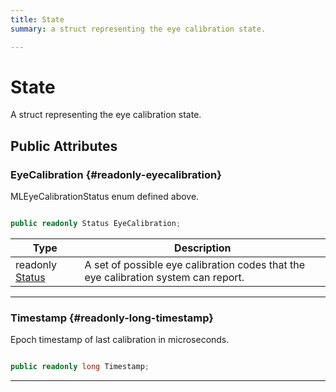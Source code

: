 ```yaml
---
title: State
summary: a struct representing the eye calibration state. 

---
```


# State




A struct representing the eye calibration state.   





## Public Attributes

### EyeCalibration {#readonly-eyecalibration}

MLEyeCalibrationStatus enum defined above. 

```csharp

public readonly Status EyeCalibration;

```

| Type | Description  | 
|--|--|
| readonly [Status](/versioned_docs/version-22-Feb-2023/unity-api/api/UnityEngine.XR.MagicLeap/MLEyeCalibration/UnityEngine.XR.MagicLeap.MLEyeCalibration.md#enums-status) | A set of possible eye calibration codes that the eye calibration system can report.  |





-----------

### Timestamp {#readonly-long-timestamp}

Epoch timestamp of last calibration in microseconds. 

```csharp

public readonly long Timestamp;

```






-----------


